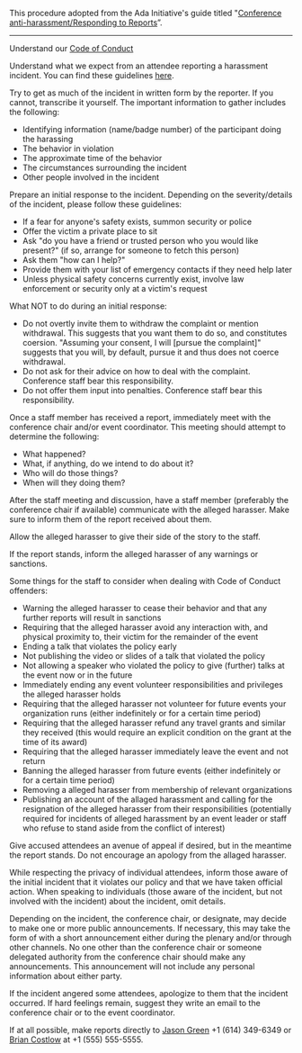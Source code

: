 This procedure adopted from the Ada Initiative's guide titled "[Conference anti-harassment/Responding to Reports](http://geekfeminism.wikia.com/wiki/Conference_anti-harassment/Responding_to_reports)”.

-------------------------------------------------------------------------------------------------
Understand our [Code of Conduct](https://www.pyohio.org/2013/code-of-conduct/)

Understand what we expect from an attendee reporting a harassment incident. You can find these guidelines [here](/2013/about/code-of-conduct/harassment-incidents/).

Try to get as much of the incident in written form by the reporter. If you cannot, transcribe it yourself. The important information to gather includes the following:

 - Identifying information (name/badge number) of the participant doing the harassing
 - The behavior in violation
 - The approximate time of the behavior
 - The circumstances surrounding the incident
 - Other people involved in the incident

Prepare an initial response to the incident. Depending on the severity/details of the incident, please follow these guidelines:

 - If a fear for anyone's safety exists, summon security or police
 - Offer the victim a private place to sit
 - Ask "do you have a friend or trusted person who you would like present?" (if so, arrange for someone to fetch this person)
 - Ask them "how can I help?"
 - Provide them with your list of emergency contacts if they need help later
 - Unless physical safety concerns currently exist, involve law enforcement or security only at a victim's request

What NOT to do during an initial response:

 - Do not overtly invite them to withdraw the complaint or mention withdrawal. This suggests that you want them to do so, and constitutes coersion. "Assuming your consent, I will [pursue the complaint]" suggests that you will, by default, pursue it and thus does not coerce withdrawal.
 - Do not ask for their advice on how to deal with the complaint. Conference staff bear this responsibility.
 - Do not offer them input into penalties. Conference staff bear this responsibility.

Once a staff member has received a report, immediately meet with the conference chair and/or event coordinator. This meeting should attempt to determine the following:

 - What happened?
 - What, if anything, do we intend to do about it?
 - Who will do those things?
 - When will they doing them?

After the staff meeting and discussion, have a staff member (preferably the conference chair if available) communicate with the alleged harasser. Make sure to inform them of the report received about them.

Allow the alleged harasser to give their side of the story to the staff. 

If the report stands, inform the alleged harasser of any warnings or sanctions.

Some things for the staff to consider when dealing with Code of Conduct offenders:

- Warning the alleged harasser to cease their behavior and that any further reports will result in sanctions
- Requiring that the alleged harasser avoid any interaction with, and physical proximity to, their victim for the remainder of the event
- Ending a talk that violates the policy early
- Not publishing the video or slides of a talk that violated the policy
- Not allowing a speaker who violated the policy to give (further) talks at the event now or in the future
- Immediately ending any event volunteer responsibilities and privileges the alleged harasser holds
- Requiring that the alleged harasser not volunteer for future events your organization runs (either indefinitely or for a certain time period)
- Requiring that the alleged harasser refund any travel grants and similar they received (this would require an explicit condition on the grant at the time of its award)
- Requiring that the alleged harasser immediately leave the event and not return
- Banning the alleged harasser from future events (either indefinitely or for a certain time period)
- Removing a alleged harasser from membership of relevant organizations
- Publishing an account of the allaged harassment and calling for the resignation of the alleged harasser from their responsibilities (potentially required for incidents of alleged harassment by an event leader or staff who refuse to stand aside from the conflict of interest)

Give accused attendees an avenue of appeal if desired, but in the meantime the report stands. Do not encourage an apology from the allaged harasser.

While respecting the privacy of individual attendees, inform those aware of the initial incident that it violates our policy and that we have taken official action. When speaking to individuals (those aware of the incident, but not involved with the incident) about the incident, omit details.

Depending on the incident, the conference chair, or designate, may decide to make one or more public announcements. If necessary, this may take the form of with a short announcement either during the plenary and/or through other channels. No one other than the conference chair or someone delegated authority from the conference chair should make any announcements. This announcement will not include any personal information about either party.

If the incident angered some attendees, apologize to them that the incident occurred.  If hard feelings remain, suggest they write an email to the conference chair or to the event coordinator.

If at all possible, make reports directly to [Jason Green](PyOhio@JasonGreen.Name) +1 (614) 349-6349 or [Brian Costlow](foo@bar.baz) at +1 (555) 555-5555.
